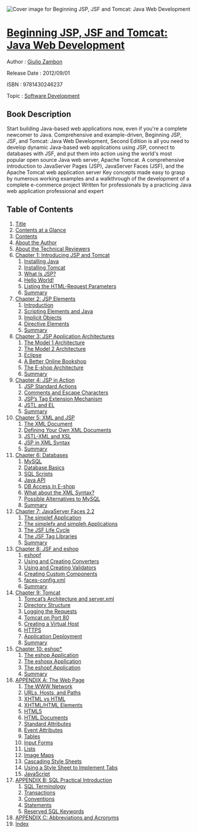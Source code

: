 ![Cover image for Beginning JSP, JSF and Tomcat: Java Web Development](https://imgdetail.ebookreading.net/cover/cover/software_development/EB9781430246237.jpg)

[Beginning JSP, JSF and Tomcat: Java Web Development](https://ebookreading.net/view/book/Beginning+JSP%2C+JSF+and+Tomcat%3A+Java+Web+Development-EB9781430246237_1.html "Beginning JSP, JSF and Tomcat: Java Web Development")
====================================================================================================================

Author : [Giulio Zambon](https://ebookreading.net/search/author/Giulio+Zambon)

Release Date : 2012/09/01

ISBN : 9781430246237

Topic : [Software Development](https://ebookreading.net/search/category/software-development)

Book Description
-----------------

Start building Java-based web applications now, even if you're a complete newcomer to Java. Comprehensive and example-driven, Beginning JSP, JSF, and Tomcat: Java Web Development, Second Edition is all you need to develop dynamic Java-based web applications using JSP, connect to databases with JSF, and put them into action using the world's most popular open source Java web server, Apache Tomcat.
A comprehensive introduction to JavaServer Pages (JSP), JavaServer Faces (JSF), and the Apache Tomcat web application server
Key concepts made easy to grasp by numerous working examples and a walkthrough of the development of a complete e-commerce project
Written for professionals by a practicing Java web application professional and expert
              
Table of Contents
-----------------

1. [Title](https://ebookreading.net/view/book/Beginning+JSP%2C+JSF+and+Tomcat%3A+Java+Web+Development-EB9781430246237_2.html)
1. [Contents at a Glance](https://ebookreading.net/view/book/Beginning+JSP%2C+JSF+and+Tomcat%3A+Java+Web+Development-EB9781430246237_4.html)
1. [Contents](https://ebookreading.net/view/book/Beginning+JSP%2C+JSF+and+Tomcat%3A+Java+Web+Development-EB9781430246237_5.html)
1. [About the Author](https://ebookreading.net/view/book/Beginning+JSP%2C+JSF+and+Tomcat%3A+Java+Web+Development-EB9781430246237_6.html)
1. [About the Technical Reviewers](https://ebookreading.net/view/book/Beginning+JSP%2C+JSF+and+Tomcat%3A+Java+Web+Development-EB9781430246237_7.html)
1. [Chapter 1: Introducing JSP and Tomcat](https://ebookreading.net/view/book/Beginning+JSP%2C+JSF+and+Tomcat%3A+Java+Web+Development-EB9781430246237_8.html#ch1)
    1. [Installing Java](https://ebookreading.net/view/book/Beginning+JSP%2C+JSF+and+Tomcat%3A+Java+Web+Development-EB9781430246237_8.html#s0-0)
    1. [Installing Tomcat](https://ebookreading.net/view/book/Beginning+JSP%2C+JSF+and+Tomcat%3A+Java+Web+Development-EB9781430246237_8.html#s2-2)
    1. [What Is JSP?](https://ebookreading.net/view/book/Beginning+JSP%2C+JSF+and+Tomcat%3A+Java+Web+Development-EB9781430246237_8.html#s4-4)
    1. [Hello World!](https://ebookreading.net/view/book/Beginning+JSP%2C+JSF+and+Tomcat%3A+Java+Web+Development-EB9781430246237_8.html#s6-6)
    1. [Listing the HTML-Request Parameters](https://ebookreading.net/view/book/Beginning+JSP%2C+JSF+and+Tomcat%3A+Java+Web+Development-EB9781430246237_8.html#s7-7)
    1. [Summary](https://ebookreading.net/view/book/Beginning+JSP%2C+JSF+and+Tomcat%3A+Java+Web+Development-EB9781430246237_8.html#s8-8)
1. [Chapter 2: JSP Elements](https://ebookreading.net/view/book/Beginning+JSP%2C+JSF+and+Tomcat%3A+Java+Web+Development-EB9781430246237_9.html#ch2)
    1. [Introduction](https://ebookreading.net/view/book/Beginning+JSP%2C+JSF+and+Tomcat%3A+Java+Web+Development-EB9781430246237_9.html#s9-9)
    1. [Scripting Elements and Java](https://ebookreading.net/view/book/Beginning+JSP%2C+JSF+and+Tomcat%3A+Java+Web+Development-EB9781430246237_9.html#s10-10)
    1. [Implicit Objects](https://ebookreading.net/view/book/Beginning+JSP%2C+JSF+and+Tomcat%3A+Java+Web+Development-EB9781430246237_9.html#s19-19)
    1. [Directive Elements](https://ebookreading.net/view/book/Beginning+JSP%2C+JSF+and+Tomcat%3A+Java+Web+Development-EB9781430246237_9.html#s28-28)
    1. [Summary](https://ebookreading.net/view/book/Beginning+JSP%2C+JSF+and+Tomcat%3A+Java+Web+Development-EB9781430246237_9.html#s32-32)
1. [Chapter 3: JSP Application Architectures](https://ebookreading.net/view/book/Beginning+JSP%2C+JSF+and+Tomcat%3A+Java+Web+Development-EB9781430246237_10.html#ch3)
    1. [The Model 1 Architecture](https://ebookreading.net/view/book/Beginning+JSP%2C+JSF+and+Tomcat%3A+Java+Web+Development-EB9781430246237_10.html#s33-33)
    1. [The Model 2 Architecture](https://ebookreading.net/view/book/Beginning+JSP%2C+JSF+and+Tomcat%3A+Java+Web+Development-EB9781430246237_10.html#s34-34)
    1. [Eclipse](https://ebookreading.net/view/book/Beginning+JSP%2C+JSF+and+Tomcat%3A+Java+Web+Development-EB9781430246237_10.html#s39-39)
    1. [A Better Online Bookshop](https://ebookreading.net/view/book/Beginning+JSP%2C+JSF+and+Tomcat%3A+Java+Web+Development-EB9781430246237_10.html#s43-43)
    1. [The E-shop Architecture](https://ebookreading.net/view/book/Beginning+JSP%2C+JSF+and+Tomcat%3A+Java+Web+Development-EB9781430246237_10.html#s46-46)
    1. [Summary](https://ebookreading.net/view/book/Beginning+JSP%2C+JSF+and+Tomcat%3A+Java+Web+Development-EB9781430246237_10.html#s50-50)
1. [Chapter 4: JSP in Action](https://ebookreading.net/view/book/Beginning+JSP%2C+JSF+and+Tomcat%3A+Java+Web+Development-EB9781430246237_11.html#ch4)
    1. [JSP Standard Actions](https://ebookreading.net/view/book/Beginning+JSP%2C+JSF+and+Tomcat%3A+Java+Web+Development-EB9781430246237_11.html#s51-51)
    1. [Comments and Escape Characters](https://ebookreading.net/view/book/Beginning+JSP%2C+JSF+and+Tomcat%3A+Java+Web+Development-EB9781430246237_11.html#s58-58)
    1. [JSP’s Tag Extension Mechanism](https://ebookreading.net/view/book/Beginning+JSP%2C+JSF+and+Tomcat%3A+Java+Web+Development-EB9781430246237_11.html#s59-59)
    1. [JSTL and EL](https://ebookreading.net/view/book/Beginning+JSP%2C+JSF+and+Tomcat%3A+Java+Web+Development-EB9781430246237_11.html#s63-63)
    1. [Summary](https://ebookreading.net/view/book/Beginning+JSP%2C+JSF+and+Tomcat%3A+Java+Web+Development-EB9781430246237_11.html#s68-68)
1. [Chapter 5: XML and JSP](https://ebookreading.net/view/book/Beginning+JSP%2C+JSF+and+Tomcat%3A+Java+Web+Development-EB9781430246237_12.html#ch5)
    1. [The XML Document](https://ebookreading.net/view/book/Beginning+JSP%2C+JSF+and+Tomcat%3A+Java+Web+Development-EB9781430246237_12.html#s69-69)
    1. [Defining Your Own XML Documents](https://ebookreading.net/view/book/Beginning+JSP%2C+JSF+and+Tomcat%3A+Java+Web+Development-EB9781430246237_12.html#s70-70)
    1. [JSTL-XML and XSL](https://ebookreading.net/view/book/Beginning+JSP%2C+JSF+and+Tomcat%3A+Java+Web+Development-EB9781430246237_12.html#s74-74)
    1. [JSP in XML Syntax](https://ebookreading.net/view/book/Beginning+JSP%2C+JSF+and+Tomcat%3A+Java+Web+Development-EB9781430246237_12.html#s82-82)
    1. [Summary](https://ebookreading.net/view/book/Beginning+JSP%2C+JSF+and+Tomcat%3A+Java+Web+Development-EB9781430246237_12.html#s83-83)
1. [Chapter 6: Databases](https://ebookreading.net/view/book/Beginning+JSP%2C+JSF+and+Tomcat%3A+Java+Web+Development-EB9781430246237_13.html#ch6)
    1. [MySQL](https://ebookreading.net/view/book/Beginning+JSP%2C+JSF+and+Tomcat%3A+Java+Web+Development-EB9781430246237_13.html#s84-84)
    1. [Database Basics](https://ebookreading.net/view/book/Beginning+JSP%2C+JSF+and+Tomcat%3A+Java+Web+Development-EB9781430246237_13.html#s87-87)
    1. [SQL Scripts](https://ebookreading.net/view/book/Beginning+JSP%2C+JSF+and+Tomcat%3A+Java+Web+Development-EB9781430246237_13.html#s88-88)
    1. [Java API](https://ebookreading.net/view/book/Beginning+JSP%2C+JSF+and+Tomcat%3A+Java+Web+Development-EB9781430246237_13.html#s89-89)
    1. [DB Access in E-shop](https://ebookreading.net/view/book/Beginning+JSP%2C+JSF+and+Tomcat%3A+Java+Web+Development-EB9781430246237_13.html#s93-93)
    1. [What about the XML Syntax?](https://ebookreading.net/view/book/Beginning+JSP%2C+JSF+and+Tomcat%3A+Java+Web+Development-EB9781430246237_13.html#s94-94)
    1. [Possible Alternatives to MySQL](https://ebookreading.net/view/book/Beginning+JSP%2C+JSF+and+Tomcat%3A+Java+Web+Development-EB9781430246237_13.html#s95-95)
    1. [Summary](https://ebookreading.net/view/book/Beginning+JSP%2C+JSF+and+Tomcat%3A+Java+Web+Development-EB9781430246237_13.html#s96-96)
1. [Chapter 7: JavaServer Faces 2.2](https://ebookreading.net/view/book/Beginning+JSP%2C+JSF+and+Tomcat%3A+Java+Web+Development-EB9781430246237_14.html#ch7)
    1. [The simplef Application](https://ebookreading.net/view/book/Beginning+JSP%2C+JSF+and+Tomcat%3A+Java+Web+Development-EB9781430246237_14.html#s97-97)
    1. [The simplefx and simpleh Applications](https://ebookreading.net/view/book/Beginning+JSP%2C+JSF+and+Tomcat%3A+Java+Web+Development-EB9781430246237_14.html#s99-99)
    1. [The JSF Life Cycle](https://ebookreading.net/view/book/Beginning+JSP%2C+JSF+and+Tomcat%3A+Java+Web+Development-EB9781430246237_14.html#s100-100)
    1. [The JSF Tag Libraries](https://ebookreading.net/view/book/Beginning+JSP%2C+JSF+and+Tomcat%3A+Java+Web+Development-EB9781430246237_14.html#s102-102)
    1. [Summary](https://ebookreading.net/view/book/Beginning+JSP%2C+JSF+and+Tomcat%3A+Java+Web+Development-EB9781430246237_14.html#s107-107)
1. [Chapter 8: JSF and eshop](https://ebookreading.net/view/book/Beginning+JSP%2C+JSF+and+Tomcat%3A+Java+Web+Development-EB9781430246237_15.html#ch8)
    1. [eshopf](https://ebookreading.net/view/book/Beginning+JSP%2C+JSF+and+Tomcat%3A+Java+Web+Development-EB9781430246237_15.html#s108-108)
    1. [Using and Creating Converters](https://ebookreading.net/view/book/Beginning+JSP%2C+JSF+and+Tomcat%3A+Java+Web+Development-EB9781430246237_15.html#s115-115)
    1. [Using and Creating Validators](https://ebookreading.net/view/book/Beginning+JSP%2C+JSF+and+Tomcat%3A+Java+Web+Development-EB9781430246237_15.html#s119-119)
    1. [Creating Custom Components](https://ebookreading.net/view/book/Beginning+JSP%2C+JSF+and+Tomcat%3A+Java+Web+Development-EB9781430246237_15.html#s124-124)
    1. [faces-config.xml](https://ebookreading.net/view/book/Beginning+JSP%2C+JSF+and+Tomcat%3A+Java+Web+Development-EB9781430246237_15.html#s129-129)
    1. [Summary](https://ebookreading.net/view/book/Beginning+JSP%2C+JSF+and+Tomcat%3A+Java+Web+Development-EB9781430246237_15.html#s130-130)
1. [Chapter 9: Tomcat](https://ebookreading.net/view/book/Beginning+JSP%2C+JSF+and+Tomcat%3A+Java+Web+Development-EB9781430246237_16.html#ch9)
    1. [Tomcat’s Architecture and server.xml](https://ebookreading.net/view/book/Beginning+JSP%2C+JSF+and+Tomcat%3A+Java+Web+Development-EB9781430246237_16.html#s131-131)
    1. [Directory Structure](https://ebookreading.net/view/book/Beginning+JSP%2C+JSF+and+Tomcat%3A+Java+Web+Development-EB9781430246237_16.html#s144-144)
    1. [Logging the Requests](https://ebookreading.net/view/book/Beginning+JSP%2C+JSF+and+Tomcat%3A+Java+Web+Development-EB9781430246237_16.html#s150-150)
    1. [Tomcat on Port 80](https://ebookreading.net/view/book/Beginning+JSP%2C+JSF+and+Tomcat%3A+Java+Web+Development-EB9781430246237_16.html#s151-151)
    1. [Creating a Virtual Host](https://ebookreading.net/view/book/Beginning+JSP%2C+JSF+and+Tomcat%3A+Java+Web+Development-EB9781430246237_16.html#s152-152)
    1. [HTTPS](https://ebookreading.net/view/book/Beginning+JSP%2C+JSF+and+Tomcat%3A+Java+Web+Development-EB9781430246237_16.html#s153-153)
    1. [Application Deployment](https://ebookreading.net/view/book/Beginning+JSP%2C+JSF+and+Tomcat%3A+Java+Web+Development-EB9781430246237_16.html#s154-154)
    1. [Summary](https://ebookreading.net/view/book/Beginning+JSP%2C+JSF+and+Tomcat%3A+Java+Web+Development-EB9781430246237_16.html#s155-155)
1. [Chapter 10: eshop*](https://ebookreading.net/view/book/Beginning+JSP%2C+JSF+and+Tomcat%3A+Java+Web+Development-EB9781430246237_17.html#ch10)
    1. [The eshop Application](https://ebookreading.net/view/book/Beginning+JSP%2C+JSF+and+Tomcat%3A+Java+Web+Development-EB9781430246237_17.html#s156-156)
    1. [The eshopx Application](https://ebookreading.net/view/book/Beginning+JSP%2C+JSF+and+Tomcat%3A+Java+Web+Development-EB9781430246237_17.html#s163-163)
    1. [The eshopf Application](https://ebookreading.net/view/book/Beginning+JSP%2C+JSF+and+Tomcat%3A+Java+Web+Development-EB9781430246237_17.html#s168-168)
    1. [Summary](https://ebookreading.net/view/book/Beginning+JSP%2C+JSF+and+Tomcat%3A+Java+Web+Development-EB9781430246237_17.html#s173-173)
1. [APPENDIX A: The Web Page](https://ebookreading.net/view/book/Beginning+JSP%2C+JSF+and+Tomcat%3A+Java+Web+Development-EB9781430246237_18.html#appa)
    1. [The WWW Network](https://ebookreading.net/view/book/Beginning+JSP%2C+JSF+and+Tomcat%3A+Java+Web+Development-EB9781430246237_18.html#s174-174)
    1. [URLs, Hosts, and Paths](https://ebookreading.net/view/book/Beginning+JSP%2C+JSF+and+Tomcat%3A+Java+Web+Development-EB9781430246237_18.html#s175-175)
    1. [XHTML vs HTML](https://ebookreading.net/view/book/Beginning+JSP%2C+JSF+and+Tomcat%3A+Java+Web+Development-EB9781430246237_18.html#s176-176)
    1. [XHTML/HTML Elements](https://ebookreading.net/view/book/Beginning+JSP%2C+JSF+and+Tomcat%3A+Java+Web+Development-EB9781430246237_18.html#s177-177)
    1. [HTML5](https://ebookreading.net/view/book/Beginning+JSP%2C+JSF+and+Tomcat%3A+Java+Web+Development-EB9781430246237_18.html#s178-178)
    1. [HTML Documents](https://ebookreading.net/view/book/Beginning+JSP%2C+JSF+and+Tomcat%3A+Java+Web+Development-EB9781430246237_18.html#s179-179)
    1. [Standard Attributes](https://ebookreading.net/view/book/Beginning+JSP%2C+JSF+and+Tomcat%3A+Java+Web+Development-EB9781430246237_18.html#s180-180)
    1. [Event Attributes](https://ebookreading.net/view/book/Beginning+JSP%2C+JSF+and+Tomcat%3A+Java+Web+Development-EB9781430246237_18.html#s184-184)
    1. [Tables](https://ebookreading.net/view/book/Beginning+JSP%2C+JSF+and+Tomcat%3A+Java+Web+Development-EB9781430246237_18.html#s189-189)
    1. [Input Forms](https://ebookreading.net/view/book/Beginning+JSP%2C+JSF+and+Tomcat%3A+Java+Web+Development-EB9781430246237_18.html#s197-197)
    1. [Lists](https://ebookreading.net/view/book/Beginning+JSP%2C+JSF+and+Tomcat%3A+Java+Web+Development-EB9781430246237_18.html#s199-199)
    1. [Image Maps](https://ebookreading.net/view/book/Beginning+JSP%2C+JSF+and+Tomcat%3A+Java+Web+Development-EB9781430246237_18.html#s200-200)
    1. [Cascading Style Sheets](https://ebookreading.net/view/book/Beginning+JSP%2C+JSF+and+Tomcat%3A+Java+Web+Development-EB9781430246237_18.html#s205-205)
    1. [Using a Style Sheet to Implement Tabs](https://ebookreading.net/view/book/Beginning+JSP%2C+JSF+and+Tomcat%3A+Java+Web+Development-EB9781430246237_18.html#s209-209)
    1. [JavaScript](https://ebookreading.net/view/book/Beginning+JSP%2C+JSF+and+Tomcat%3A+Java+Web+Development-EB9781430246237_18.html#s210-210)
1. [APPENDIX B: SQL Practical Introduction](https://ebookreading.net/view/book/Beginning+JSP%2C+JSF+and+Tomcat%3A+Java+Web+Development-EB9781430246237_19.html#appb)
    1. [SQL Terminology](https://ebookreading.net/view/book/Beginning+JSP%2C+JSF+and+Tomcat%3A+Java+Web+Development-EB9781430246237_19.html#s216-216)
    1. [Transactions](https://ebookreading.net/view/book/Beginning+JSP%2C+JSF+and+Tomcat%3A+Java+Web+Development-EB9781430246237_19.html#s217-217)
    1. [Conventions](https://ebookreading.net/view/book/Beginning+JSP%2C+JSF+and+Tomcat%3A+Java+Web+Development-EB9781430246237_19.html#s218-218)
    1. [Statements](https://ebookreading.net/view/book/Beginning+JSP%2C+JSF+and+Tomcat%3A+Java+Web+Development-EB9781430246237_19.html#s219-219)
    1. [Reserved SQL Keywords](https://ebookreading.net/view/book/Beginning+JSP%2C+JSF+and+Tomcat%3A+Java+Web+Development-EB9781430246237_19.html#s234-234)
1. [APPENDIX C: Abbreviations and Acronyms](https://ebookreading.net/view/book/Beginning+JSP%2C+JSF+and+Tomcat%3A+Java+Web+Development-EB9781430246237_20.html#appc)
1. [Index](https://ebookreading.net/view/book/Beginning+JSP%2C+JSF+and+Tomcat%3A+Java+Web+Development-EB9781430246237_21.html#index)
